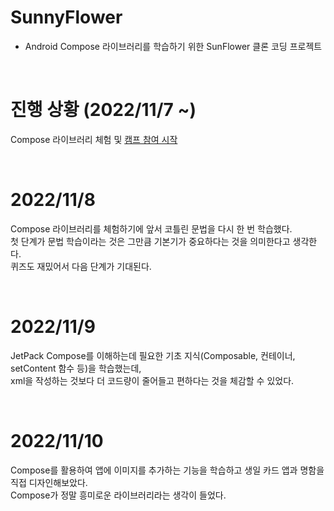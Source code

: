 # SunnyFlower

- Android Compose 라이브러리를 학습하기 위한 SunFlower 클론 코딩 프로젝트

<br>

# 진행 상황 (2022/11/7 ~)
Compose 라이브러리 체험 및 <a href="https://developersonair.withgoogle.com/events/composecamp_22kr" target="_blank">캠프 참여 시작</a>

<br>

# 2022/11/8
Compose 라이브러리를 체험하기에 앞서 코틀린 문법을 다시 한 번 학습했다.<br>
첫 단계가 문법 학습이라는 것은 그만큼 기본기가 중요하다는 것을 의미한다고 생각한다.<br>
퀴즈도 재밌어서 다음 단계가 기대된다.

<br>

# 2022/11/9
JetPack Compose를 이해하는데 필요한 기초 지식(Composable, 컨테이너, setContent 함수 등)을 학습했는데,<br>
xml을 작성하는 것보다 더 코드량이 줄어들고 편하다는 것을 체감할 수 있었다.

<br>

# 2022/11/10
Compose를 활용하여 앱에 이미지를 추가하는 기능을 학습하고 생일 카드 앱과 명함을 직접 디자인해보았다.<br>
Compose가 정말 흥미로운 라이브러리라는 생각이 들었다.

<br>
